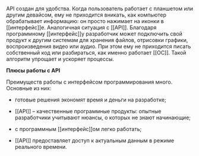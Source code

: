API создан для удобства. Когда пользователь работает с планшетом или другим девайсом, ему не приходится вникать, как компьютер обрабатывает информацию: он просто нажимает на иконки в [[интерфейс]]е. Аналогичная ситуация с [[API]]. Благодаря программному [[интерфейс]]у разработчик может подключить свой продукт к другим системам для хранения файлов, отрисовки графики, воспроизведения видео или аудио. При этом ему не приходится писать собственный код или разбираться, как именно работает [[ОС]]. Такой алгоритм упрощает и ускоряет процессы. 

**Плюсы работы с API**

Преимуществ работы с интерфейсом программирования много. Основные из них: 

-   готовые решения экономят время и деньги на разработке; 
    
-   [[API]] – качественные программные продукты: опытные разработчики учитывают нюансы, о которых не знают начинающие;
    
-   с программным [[интерфейс]]ом легко работать;
    
-   [[API]] предоставляет доступ к актуальным данным в режиме реального времени.